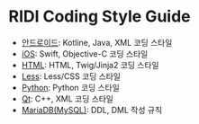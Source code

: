# RIDI Coding Style Guide

- [안드로이드](Android.md): Kotline, Java, XML 코딩 스타일
- [iOS](iOS.md): Swift, Objective-C 코딩 스타일
- [HTML](HTML.md): HTML, Twig/Jinja2 코딩 스타일
- [Less](Less.md): Less/CSS 코딩 스타일
- [Python](Python.md): Python 코딩 스타일
- [Qt](Qt.md): C++, XML 코딩 스타일
- [MariaDB(MySQL)](MySQL(MySQL).md): DDL, DML 작성 규칙

